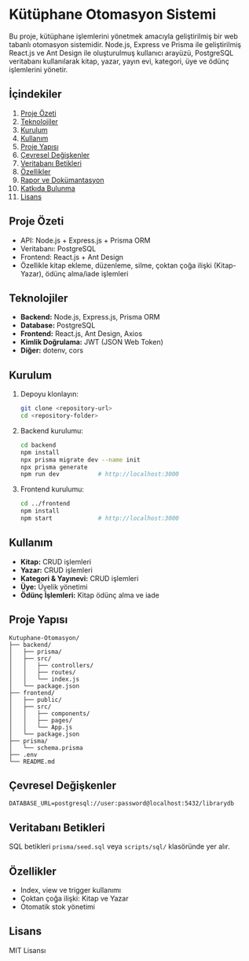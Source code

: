 # Kütüphane Otomasyon Sistemi

Bu proje, kütüphane işlemlerini yönetmek amacıyla geliştirilmiş bir web tabanlı otomasyon sistemidir. Node.js, Express ve Prisma ile geliştirilmiş  React.js ve Ant Design ile oluşturulmuş kullanıcı arayüzü, PostgreSQL veritabanı kullanılarak kitap, yazar, yayın evi, kategori, üye ve ödünç işlemlerini yönetir.

## İçindekiler
1. [Proje Özeti](#proje-özeti)  
2. [Teknolojiler](#teknolojiler)  
3. [Kurulum](#kurulum)  
4. [Kullanım](#kullanım)  
5. [Proje Yapısı](#proje-yapısı)  
6. [Çevresel Değişkenler](#çevresel-değişkenler)  
7. [Veritabanı Betikleri](#veritabanı-betikleri)  
8. [Özellikler](#özellikler)  
9. [Rapor ve Dokümantasyon](#rapor-ve-dokümantasyon)  
10. [Katkıda Bulunma](#katkıda-bulunma)  
11. [Lisans](#lisans)  

## Proje Özeti
- API: Node.js + Express.js + Prisma ORM  
- Veritabanı: PostgreSQL  
- Frontend: React.js + Ant Design  
- Özellikle kitap ekleme, düzenleme, silme, çoktan çoğa ilişki (Kitap-Yazar), ödünç alma/iade işlemleri  

## Teknolojiler
- **Backend:** Node.js, Express.js, Prisma ORM  
- **Database:** PostgreSQL  
- **Frontend:** React.js, Ant Design, Axios  
- **Kimlik Doğrulama:** JWT (JSON Web Token)  
- **Diğer:** dotenv, cors  

## Kurulum
1. Depoyu klonlayın:  
   ```bash
   git clone <repository-url>
   cd <repository-folder>
   ```  
2. Backend kurulumu:  
   ```bash
   cd backend
   npm install
   npx prisma migrate dev --name init
   npx prisma generate
   npm run dev           # http://localhost:3000
   ```  
3. Frontend kurulumu:  
   ```bash
   cd ../frontend
   npm install
   npm start             # http://localhost:3000
   ```  

## Kullanım
- **Kitap:** CRUD işlemleri  
- **Yazar:** CRUD işlemleri  
- **Kategori & Yayınevi:** CRUD işlemleri  
- **Üye:** Üyelik yönetimi  
- **Ödünç İşlemleri:** Kitap ödünç alma ve iade  

## Proje Yapısı
```
Kutuphane-Otomasyon/
├── backend/
│   ├── prisma/
│   ├── src/
│   │   ├── controllers/
│   │   ├── routes/
│   │   └── index.js
│   └── package.json
├── frontend/
│   ├── public/
│   ├── src/
│   │   ├── components/
│   │   ├── pages/
│   │   └── App.js
│   └── package.json
├── prisma/
│   └── schema.prisma
├── .env
└── README.md
```

## Çevresel Değişkenler
```
DATABASE_URL=postgresql://user:password@localhost:5432/librarydb
```

## Veritabanı Betikleri
SQL betikleri `prisma/seed.sql` veya `scripts/sql/` klasöründe yer alır.

## Özellikler
- Index, view ve trigger kullanımı  
- Çoktan çoğa ilişki: Kitap ve Yazar  
- Otomatik stok yönetimi  

  
## Lisans
MIT Lisansı  
